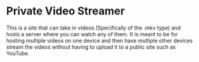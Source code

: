 # Private Video Streamer

This is a site that can take in videos (Specifically of the .mkv type) and hosts a server where you can watch any of them. It is meant to be for hosting multiple videos on one device and then have multiple other devices stream the videos without having to upload it to a public site such as YouTube.
